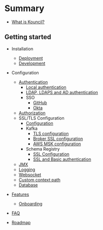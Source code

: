 # Summary
* [What is Kouncil?](README.md)

## Getting started
* Installation
  * [Deployment](installation/DEPLOYMENT.md)
  * [Development](installation/DEVELOPMENT.md)
* Configuration
  * [Authentication](configuration/security/AUTHENTICATION.md)
    * [Local authentication](configuration/security/LOCAL_AUTHENTICATION.md)
    * [LDAP, LDAPS and AD authentication](configuration/security/LDAP.md)
    * SSO
      * [GitHub](configuration/security/GITHUB.md)
      * [Okta](configuration/security/OKTA.md)
  * [Authorization](configuration/security/AUTHORIZATION.md)
  * SSL/TLS Configuration
    * [Configuration](configuration/KAFKA_CLUSTER.md)
    * Kafka
      * [TLS configuration](configuration/kafka/TLS.md)
      * [Broker SSL configuration](configuration/kafka/SASL_PLAIN.md)
      * [AWS MSK configuration](configuration/kafka/AWS_MSK.md)
    * Schema Registry
      * [SSL Configuration](configuration/schema-registry/SCHEMA_REGISTRY_SSL.md)
      * [SSL and Basic authentication](configuration/schema-registry/SCHEMA_REGISTRY_SSL_BASIC_AUTH.md)
  * [JMX](configuration/JMX.md)
  * [Logging](configuration/LOGGING.md)
  * [Websocket](configuration/WEBSOCKET.md)
  * [Custom context path](configuration/CUSTOM_CONTEXT_PATH.md)
  * [Database](configuration/DATABASE.md)


* [Features](FEATURES.md)
  * [Onboarding](features/ONBOARDING.md)


* [FAQ](FAQ.md)


* [Roadmap](ROADMAP.md)
